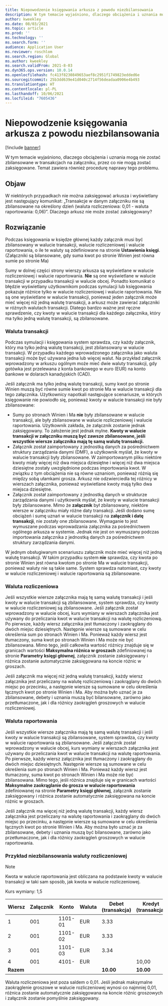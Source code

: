 ```yaml
---
title: Niepowodzenie księgowania arkusza z powodu niezbilansowania
description: W tym temacie wyjaśniono, dlaczego obciążenia i uznania mogą nie zostać zbilansowane w transakcjach na załączniku, przez co nie mogą zostać zaksięgowane. Temat zawiera również procedurę naprawy tego problemu.
author: kweekley
ms.date: 08/03/2021
ms.topic: article
ms.prod: ''
ms.technology: ''
ms.search.form: ''
audience: Application User
ms.reviewer: roschlom
ms.search.region: Global
ms.author: kweekley
ms.search.validFrom: 2021-8-03
ms.dyn365.ops.version: 10.0.14
ms.openlocfilehash: fc413f8230849653aef8c2951f1749823edded6e
ms.sourcegitcommit: 25b3dd639e41d040c2714f56deadaa0906e4b493
ms.translationtype: HT
ms.contentlocale: pl-PL
ms.lasthandoff: 10/06/2021
ms.locfileid: "7605436"
---
```

# <a name="journal-posting-failure-because-of-imbalance"></a>Niepowodzenie księgowania arkusza z powodu niezbilansowania

[!include [banner](../includes/banner.md)]

W tym temacie wyjaśniono, dlaczego obciążenia i uznania mogą nie zostać zbilansowane w transakcjach na załączniku, przez co nie mogą zostać zaksięgowane. Temat zawiera również procedurę naprawy tego problemu.

## <a name="symptom"></a>Objaw

W niektórych przypadkach nie można zaksięgować arkusza i wyświetlany jest następujący komunikat: „Transakcje w danym załączniku nie są zbilansowane na określony dzień (waluta rozliczeniowa: 0,01 - waluta raportowania: 0,06)”. Dlaczego arkusz nie może zostać zaksięgowany?

## <a name="resolution"></a>Rozwiązanie

Podczas księgowania w księdze głównej każdy załącznik musi być zbilansowany w walucie transakcji, walucie rozliczeniowej i walucie raportowania, o ile te waluty są zdefiniowane na stronie **Ustawienia księgi**. (Załączniki są bilansowane, gdy suma kwot po stronie Winien jest równa sumie po stronie Ma)

Sumy w dolnej części strony wierszy arkusza są wyświetlane w walucie rozliczeniowej i walucie raportowania. **Nie** są one wyświetlane w walucie transakcji w przypadku transakcji w walucie obcej. Ponadto komunikat o błędzie wyświetlany użytkownikom podczas symulacji lub księgowania pokazuje różnice tylko w walucie rozliczeniowej i walucie raportowania. Nie są one wyświetlane w walucie transakcji, ponieważ jeden załącznik może mieć więcej niż jedną walutę transakcji, a arkusz może zawierać załączniki w różnych walutach transakcji. Dlatego bardzo ważne jest ręczne sprawdzenie, czy kwoty w walucie transakcji dla każdego załącznika, który ma tylko jedną walutę transakcji, są zbilansowane.

### <a name="transaction-currency"></a>Waluta transakcji

Podczas symulacji i księgowania system sprawdza, czy każdy załącznik, który ma tylko jedną walutę transakcji, jest zbilansowany w walucie transakcji. W przypadku każdego wprowadzonego załącznika jako waluta transakcji może być używana jedna lub więcej walut. Na przykład załącznik wprowadzony w arkuszu ogólnym może mieć dwie waluty transakcji, gdy gotówka jest przelewana z konta bankowego w euro (EUR) na konto bankowe w dolarach kanadyjskich (CAD).

Jeśli załącznik ma tylko jedną walutę transakcji, sumy kwot po stronie Winien muszą być równe sumie kwot po stronie Ma w walucie transakcji dla tego załącznika. Użytkownicy napotkali następujące scenariusze, w których księgowanie nie powiodło się, ponieważ kwoty w walucie transakcji nie były zbilansowane:

- Sumy po stronach Winien i Ma **nie** były zbilansowane w walucie transakcji, ale były zbilansowane w walucie rozliczeniowej i walucie raportowania. Użytkownik zakłada, że załącznik zostanie jednak zaksięgowany. To założenie jest jednak mylne. **Kwoty w walucie transakcji w załączniku muszą być zawsze zbilansowane, jeśli wszystkie wiersze załącznika mają tę samą walutę transakcji.**
- Załącznik został zaimportowany z jednostką danych za pośrednictwem struktury zarządzania danymi (DMF), a użytkownik myślał, że kwoty w walucie transakcji były zbilansowane. W zaimportowanym pliku niektóre kwoty miały więcej niż dwa miejsca dziesiętne i więcej niż dwa miejsca dziesiętne zostały uwzględnione podczas importowania kwot. W związku z tym obciążenia nie są równe uznaniom, ponieważ różnią się między sobą ułamkami grosza. Arkusz nie odzwierciedla tej różnicy w wierszach załącznika, ponieważ wyświetlane kwoty mają tylko dwa miejsca dziesiętne.
- Załącznik został zaimportowany z jednostką danych w strukturze zarządzania danymi i użytkownik myślał, że kwoty w walucie transakcji były zbilansowane. Mimo że **załącznik** był zbilansowany, niektóre wiersze w załączniku miały różne daty transakcji. Jeśli dodano sumę obciążeń i sumę uznań w walucie transakcji na **załącznik i datę transakcji**, nie zostały one zbilansowane. Wymaganie to jest wymuszane podczas wprowadzania załącznika za pośrednictwem ogólnego arkusza w systemie. Jednak nie jest on wymuszany podczas importowania załącznika z jednostką danych za pośrednictwem struktury zarządzania danymi.

W jednym obsługiwanym scenariuszu załącznik może mieć więcej niż jedną walutę transakcji. W takim przypadku system **nie** sprawdza, czy kwota po stronie Winien jest równa kwotom po stronie Ma w walucie transakcji, ponieważ waluty nie są takie same. System sprawdza natomiast, czy kwoty w walucie rozliczeniowej i walucie raportowania są zbilansowane.

### <a name="accounting-currency"></a>Waluta rozliczeniowa

Jeśli wszystkie wiersze załącznika mają tę samą walutę transakcji i jeśli kwoty w walucie transakcji są zbilansowane, system sprawdza, czy kwoty w walucie rozliczeniowej są zbilansowane. Jeśli załącznik został wprowadzony w walucie obcej, kurs wymiany w wierszach załącznika jest używany do przeliczania kwot w walucie transakcji na walutę rozliczeniową. Po pierwsze, każdy wiersz załącznika jest tłumaczony i zaokrąglany do dwóch miejsc dziesiętnych. Następnie wiersze są sumowane w celu określenia sum po stronach Winien i Ma. Ponieważ każdy wiersz jest tłumaczony, suma kwot po stronach Winien i Ma może nie być zbilansowana. Mimo tego, jeśli całkowita wartość różnicy znajduje się w granicach wartości **Maksymalna różnica w groszach** zdefiniowanej na stronie **Parametry księgi głównej**, załącznik zostanie zaksięgowany i różnica zostanie automatycznie zaksięgowana na koncie różnic w groszach.

Jeśli załącznik ma więcej niż jedną walutę transakcji, każdy wiersz załącznika jest przeliczany na walutę rozliczeniową i zaokrąglany do dwóch miejsc po przecinku, a następnie wiersze są sumowane w celu określenia łącznych kwot po stronie Winien i Ma. Aby można było uznać je za zbilansowane, debety i uznania muszą być bilansowane, zarówno jako przetłumaczone, jak i dla różnicy zaokrągleń groszowych w walucie rozliczeniowej.

### <a name="reporting-currency"></a>Waluta raportowania

Jeśli wszystkie wiersze załącznika mają tę samą walutę transakcji i jeśli kwoty w walucie transakcji są zbilansowane, system sprawdza, czy kwoty w walucie raportowania są zbilansowane. Jeśli załącznik został wprowadzony w walucie obcej, kurs wymiany w wierszach załącznika jest używany do przeliczania kwot w walucie transakcji na walutę raportowania. Po pierwsze, każdy wiersz załącznika jest tłumaczony i zaokrąglany do dwóch miejsc dziesiętnych. Następnie wiersze są sumowane w celu określenia sum po stronach Winien i Ma. Ponieważ każdy wiersz jest tłumaczony, suma kwot po stronach Winien i Ma może nie być zbilansowana. Mimo tego, jeśli różnica znajduje się w granicach wartości **Maksymalne zaokrąglanie do grosza w walucie raportowania** zdefiniowanej na stronie **Parametry księgi głównej**, załącznik zostanie zaksięgowany i różnica zostanie automatycznie zaksięgowana na koncie różnic w groszach.

Jeśli załącznik ma więcej niż jedną walutę transakcji, każdy wiersz załącznika jest przeliczany na walutę raportowania i zaokrąglany do dwóch miejsc po przecinku, a następnie wiersze są sumowane w celu określenia łącznych kwot po stronie Winien i Ma. Aby można było uznać je za zbilansowane, debety i uznania muszą być bilansowane, zarówno jako przetłumaczone, jak i dla różnicy zaokrągleń groszowych w walucie raportowania.

### <a name="example-for-an-accounting-currency-imbalance"></a>Przykład niezbilansowania waluty rozliczeniowej

> [!NOTE]
> Kwota w walucie raportowania jest obliczana na podstawie kwoty w walucie transakcji w taki sam sposób, jak kwota w walucie rozliczeniowej.

Kurs wymiany: 1,5

| Wiersz | Załącznik | Konto | Waluta | Debet (transakcja) | Kredyt (transakcja) | Debet (księgowanie) | Kredyt (księgowanie) |
|---|---|---|---|---|---|---|---|
| 1 | 001 | 1101-01 | EUR | 3.33 | | 5,00 (4,995) | |
| 2 | 001 | 1101-02 | EUR | 3.33 | | 5,00 (4,995) | |
| 3 | 001 | 1101-03 | EUR | 3.34 | | 5.01 | |
| 4 | 001 | 4101- | EUR | | 10,00 | | 15.00 |
| **Razem** | | | | **10.00** | **10.00** | **15.01** | **15.00** |

Waluta rozliczeniowa jest poza saldem o 0,01. Jeśli jednak maksymalne zaokrąglenie groszowe w walucie rozliczeniowej wynosi co najmniej 0,01, różnica zostanie automatycznie zaksięgowana na koncie różnic groszowych i załącznik zostanie pomyślnie zaksięgowany.
